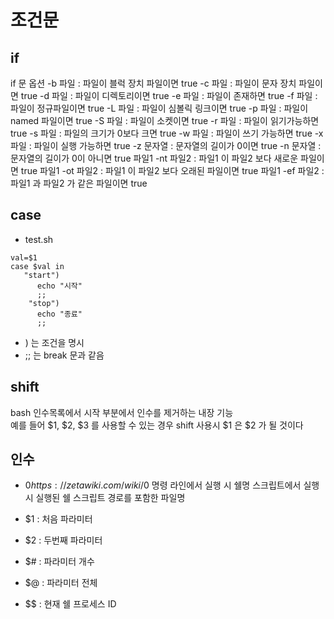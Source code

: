 # 조건문

## if 
if 문 옵션
-b 파일 : 파일이 블럭 장치 파일이면 true
-c 파일 : 파일이 문자 장치 파일이면 true
-d 파일 : 파일이 디렉토리이면 true
-e 파일 : 파일이 존재하면 true
-f 파일 : 파일이 정규파일이면 true
-L 파일 : 파일이 심볼릭 링크이면 true
-p 파일 : 파일이 named 파일이면 true
-S 파일 : 파일이 소켓이면 true
-r 파일 : 파일이 읽기가능하면 true
-s 파일 : 파일의 크기가 0보다 크면 true
-w 파일 : 파일이 쓰기 가능하면 true
-x 파일 : 파일이 실행 가능하면 true
-z 문자열 : 문자열의 길이가 0이면 true
-n 문자열 : 문자열의 길이가 0이 아니면 true
파일1 -nt 파일2 : 파일1 이 파일2 보다 새로운 파일이면 true
파일1 -ot 파일2 : 파일1 이 파일2 보다 오래된 파일이면 true
파일1 -ef 파일2 : 파일1 과 파일2 가 같은 파일이면 true
 

## case
- test.sh
```shell script
val=$1
case $val in
   "start")
      echo "시작"
      ;;
    "stop")
      echo "종료"
      ;; 
```
- ) 는 조건을 명시
- ;; 는 break 문과 같음 


## shift
bash 인수목록에서 시작 부분에서 인수를 제거하는 내장 기능  
예를 들어 $1, $2, $3 를 사용할 수 있는 경우 shift 사용시 $1 은 $2 가 될 것이다 
 
## 인수 
- $0
https://zetawiki.com/wiki/%EB%A6%AC%EB%88%85%EC%8A%A4_$0
명령 라인에서 실행 시 쉘명
스크립트에서 실행 시 실행된 쉘 스크립트 경로를 포함한 파일명

- $1 : 처음 파라미터 
- $2 : 두번째 파라미터
- $# : 파라미터 개수
- $@ : 파라미터 전체
- $$ : 현재 쉘 프로세스 ID